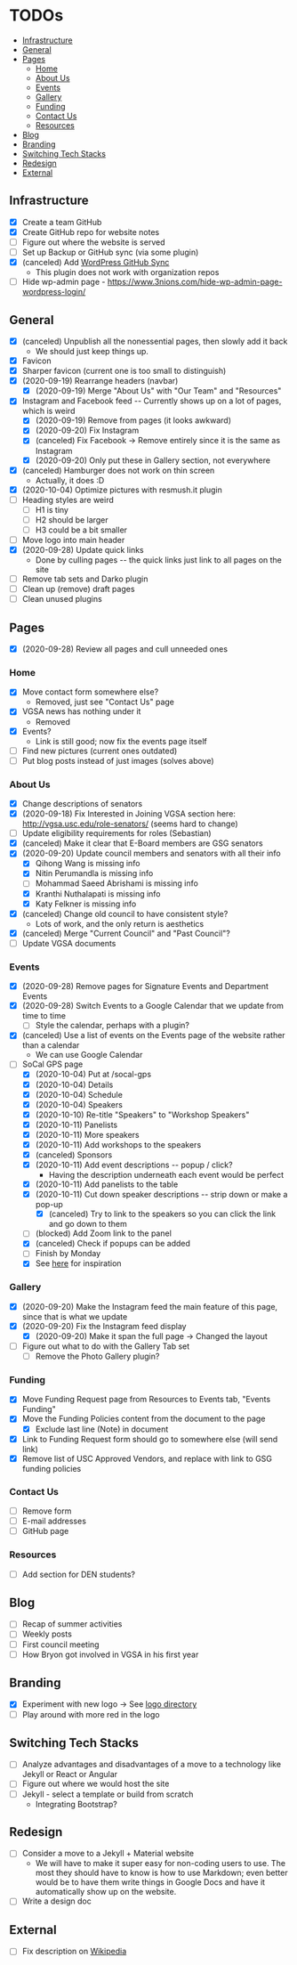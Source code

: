 # TODOs

<!-- vim-markdown-toc GFM -->

* [Infrastructure](#infrastructure)
* [General](#general)
* [Pages](#pages)
  * [Home](#home)
  * [About Us](#about-us)
  * [Events](#events)
  * [Gallery](#gallery)
  * [Funding](#funding)
  * [Contact Us](#contact-us)
  * [Resources](#resources)
* [Blog](#blog)
* [Branding](#branding)
* [Switching Tech Stacks](#switching-tech-stacks)
* [Redesign](#redesign)
* [External](#external)

<!-- vim-markdown-toc -->

## Infrastructure

- [x] Create a team GitHub
- [x] Create GitHub repo for website notes
- [ ] Figure out where the website is served
- [ ] Set up Backup or GitHub sync (via some plugin)
- [x] (canceled) Add
      [WordPress GitHub Sync](https://wordpress.org/plugins/wp-github-sync/)
  - This plugin does not work with organization repos
- [ ] Hide wp-admin page -
      https://www.3nions.com/hide-wp-admin-page-wordpress-login/

## General

- [x] (canceled) Unpublish all the nonessential pages, then slowly add it back
  - We should just keep things up.
- [x] Favicon
- [x] Sharper favicon (current one is too small to distinguish)
- [x] (2020-09-19) Rearrange headers (navbar)
  - [x] (2020-09-19) Merge "About Us" with "Our Team" and "Resources"
- [x] Instagram and Facebook feed -- Currently shows up on a lot of pages, which
      is weird
  - [x] (2020-09-19) Remove from pages (it looks awkward)
  - [x] (2020-09-20) Fix Instagram
  - [x] (canceled) Fix Facebook -> Remove entirely since it is the same as
        Instagram
  - [x] (2020-09-20) Only put these in Gallery section, not everywhere
- [x] (canceled) Hamburger does not work on thin screen
  - Actually, it does :D
- [x] (2020-10-04) Optimize pictures with resmush.it plugin
- [ ] Heading styles are weird
  - [ ] H1 is tiny
  - [ ] H2 should be larger
  - [ ] H3 could be a bit smaller
- [ ] Move logo into main header
- [x] (2020-09-28) Update quick links
  - Done by culling pages -- the quick links just link to all pages on the site
- [ ] Remove tab sets and Darko plugin
- [ ] Clean up (remove) draft pages
- [ ] Clean unused plugins

## Pages

- [x] (2020-09-28) Review all pages and cull unneeded ones

### Home

- [x] Move contact form somewhere else?
  - Removed, just see "Contact Us" page
- [x] VGSA news has nothing under it
  - Removed
- [x] Events?
  - Link is still good; now fix the events page itself
- [ ] Find new pictures (current ones outdated)
- [ ] Put blog posts instead of just images (solves above)

### About Us

- [x] Change descriptions of senators
- [x] (2020-09-18) Fix Interested in Joining VGSA section here:
      <http://vgsa.usc.edu/role-senators/> (seems hard to change)
- [ ] Update eligibility requirements for roles (Sebastian)
- [x] (canceled) Make it clear that E-Board members are GSG senators
- [x] (2020-09-20) Update council members and senators with all their info
  - [x] Qihong Wang is missing info
  - [x] Nitin Perumandla is missing info
  - [ ] Mohammad Saeed Abrishami is missing info
  - [x] Kranthi Nuthalapati is missing info
  - [x] Katy Felkner is missing info
- [x] (canceled) Change old council to have consistent style?
  - Lots of work, and the only return is aesthetics
- [x] (canceled) Merge "Current Council" and "Past Council"?
- [ ] Update VGSA documents

### Events

- [x] (2020-09-28) Remove pages for Signature Events and Department Events
- [x] (2020-09-28) Switch Events to a Google Calendar that we update from time
      to time
  - [ ] Style the calendar, perhaps with a plugin?
- [x] (canceled) Use a list of events on the Events page of the website rather
      than a calendar
  - We can use Google Calendar
- [ ] SoCal GPS page
  - [x] (2020-10-04) Put at /socal-gps
  - [x] (2020-10-04) Details
  - [x] (2020-10-04) Schedule
  - [x] (2020-10-04) Speakers
  - [x] (2020-10-10) Re-title "Speakers" to "Workshop Speakers"
  - [x] (2020-10-11) Panelists
  - [x] (2020-10-11) More speakers
  - [x] (2020-10-11) Add workshops to the speakers
  - [x] (canceled) Sponsors
  - [x] (2020-10-11) Add event descriptions -- popup / click?
    - Having the description underneath each event would be perfect
  - [x] (2020-10-11) Add panelists to the table
  - [x] (2020-10-11) Cut down speaker descriptions -- strip down or make a
        pop-up
    - [x] (canceled) Try to link to the speakers so you can click the link and
          go down to them
  - [ ] (blocked) Add Zoom link to the panel
  - [x] (canceled) Check if popups can be added
  - [ ] Finish by Monday
  - [x] See [here](https://www.calpolypomonapds.com) for inspiration

### Gallery

- [x] (2020-09-20) Make the Instagram feed the main feature of this page, since
      that is what we update
- [x] (2020-09-20) Fix the Instagram feed display
  - [x] (2020-09-20) Make it span the full page -> Changed the layout
- [ ] Figure out what to do with the Gallery Tab set
  - [ ] Remove the Photo Gallery plugin?

### Funding

- [x] Move Funding Request page from Resources to Events tab, "Events Funding"
- [x] Move the Funding Policies content from the document to the page
  - [x] Exclude last line (Note) in document
- [x] Link to Funding Request form should go to somewhere else (will send link)
- [x] Remove list of USC Approved Vendors, and replace with link to GSG funding
      policies

### Contact Us

- [ ] Remove form
- [ ] E-mail addresses
- [ ] GitHub page

### Resources

- [ ] Add section for DEN students?

## Blog

- [ ] Recap of summer activities
- [ ] Weekly posts
- [ ] First council meeting
- [ ] How Bryon got involved in VGSA in his first year

## Branding

- [x] Experiment with new logo -> See [logo directory](logo/drafts.svg)
- [ ] Play around with more red in the logo

## Switching Tech Stacks

- [ ] Analyze advantages and disadvantages of a move to a technology like Jekyll
      or React or Angular
- [ ] Figure out where we would host the site
- [ ] Jekyll - select a template or build from scratch
  - Integrating Bootstrap?

## Redesign

- [ ] Consider a move to a Jekyll + Material website
  - We will have to make it super easy for non-coding users to use. The most
    they should have to know is how to use Markdown; even better would be to
    have them write things in Google Docs and have it automatically show up on
    the website.
- [ ] Write a design doc

## External

- [ ] Fix description on
      [Wikipedia](<https://en.wikipedia.org/wiki/USC_Viterbi_School_of_Engineering#Viterbi_Graduate_Students_Association_(VGSA)>)
